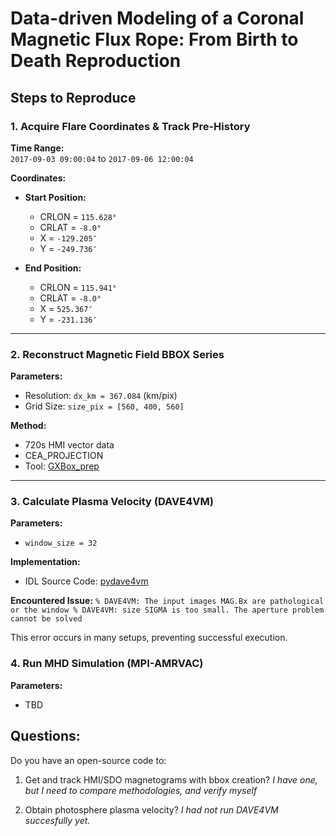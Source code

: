 # Data-driven Modeling of a Coronal Magnetic Flux Rope: From Birth to Death Reproduction

## Steps to Reproduce

### 1. Acquire Flare Coordinates & Track Pre-History
**Time Range:**  
`2017-09-03 09:00:04` to `2017-09-06 12:00:04`

**Coordinates:**  
- **Start Position:**
  - CRLON = `115.628°`
  - CRLAT = `-8.0°`
  - X = `-129.205″`
  - Y = `-249.736″`

- **End Position:**
  - CRLON = `115.941°`
  - CRLAT = `-8.0°`
  - X = `525.367″`
  - Y = `-231.136″`

---

### 2. Reconstruct Magnetic Field BBOX Series
**Parameters:**
- Resolution: `dx_km = 367.084` (km/pix)
- Grid Size: `size_pix = [560, 400, 560]`

**Method:**  
- 720s HMI vector data
- CEA_PROJECTION
- Tool: [GXBox_prep](https://github.com/Sergey-Anfinogentov/GXBox_prep)

---

### 3. Calculate Plasma Velocity (DAVE4VM)
**Parameters:**
- `window_size = 32`

**Implementation:**
- IDL Source Code: [pydave4vm](https://github.com/Chicrala/pydave4vm/blob/master/pydave4vm/DAVE4VM-CORE.tar.gz)

**Encountered Issue:**
`% DAVE4VM: The input images MAG.Bx are pathological or the window
% DAVE4VM: size SIGMA is too small. The aperture problem cannot be solved`  

This error occurs in many setups, preventing successful execution.

### 4. Run MHD Simulation (MPI-AMRVAC)
**Parameters:**
- TBD  


## Questions:

Do you have an open-source code to:

1. Get and track HMI/SDO magnetograms with bbox creation? *I have one, but I need to compare methodologies, and verify myself*

2. Obtain photosphere plasma velocity? *I had not run DAVE4VM succesfully yet.* 
